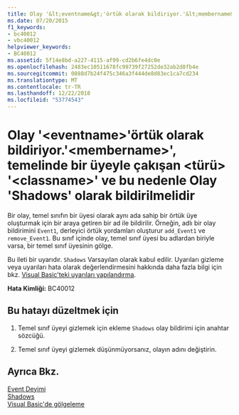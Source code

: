```yaml
---
title: Olay '&lt;eventname&gt;'örtük olarak bildiriyor.'&lt;membername&gt;', temelinde bir üyeyle çakışan &lt;türü&gt; '&lt;classname&gt;' ve bu nedenle Olay 'Shadows' olarak bildirilmelidir
ms.date: 07/20/2015
f1_keywords:
- bc40012
- vbc40012
helpviewer_keywords:
- BC40012
ms.assetid: 5f14e8bd-a227-4115-af99-cd2b6fe4dc0e
ms.openlocfilehash: 2483ec10511678fc99739f27252de32ab2d8fb4e
ms.sourcegitcommit: 0888d7b24f475c346a3f444de8d83ec1ca7cd234
ms.translationtype: MT
ms.contentlocale: tr-TR
ms.lasthandoff: 12/22/2018
ms.locfileid: "53774543"
---
```

# <a name="event-lteventnamegt-implicitly-declares-ltmembernamegt-which-conflicts-with-a-member-in-the-base-lttypegt-ltclassnamegt-and-so-the-event-should-be-declared-shadows"></a>Olay '&lt;eventname&gt;'örtük olarak bildiriyor.'&lt;membername&gt;', temelinde bir üyeyle çakışan &lt;türü&gt; '&lt;classname&gt;' ve bu nedenle Olay 'Shadows' olarak bildirilmelidir
Bir olay, temel sınıfın bir üyesi olarak aynı ada sahip bir örtük üye oluşturmak için bir araya getiren bir ad ile bildirilir. Örneğin, adlı bir olay bildirimini `Event1`, derleyici örtük yordamları oluşturur `add_Event1` ve `remove_Event1`. Bu sınıf içinde olay, temel sınıf üyesi bu adlardan biriyle varsa, bir temel sınıf üyesinin gölge.  
  
 Bu ileti bir uyarıdır. `Shadows` Varsayılan olarak kabul edilir. Uyarıları gizleme veya uyarıları hata olarak değerlendirmesini hakkında daha fazla bilgi için bkz. [Visual Basic'teki uyarıları yapılandırma](/visualstudio/ide/configuring-warnings-in-visual-basic).  
  
 **Hata Kimliği:** BC40012  
  
## <a name="to-correct-this-error"></a>Bu hatayı düzeltmek için  
  
1.  Temel sınıf üyeyi gizlemek için ekleme `Shadows` olay bildirimi için anahtar sözcüğü.  
  
2.  Temel sınıf üyeyi gizlemek düşünmüyorsanız, olayın adını değiştirin.  
  
## <a name="see-also"></a>Ayrıca Bkz.  
 [Event Deyimi](../../visual-basic/language-reference/statements/event-statement.md)  
 [Shadows](../../visual-basic/language-reference/modifiers/shadows.md)  
 [Visual Basic'de gölgeleme](../../visual-basic/programming-guide/language-features/declared-elements/shadowing.md)
